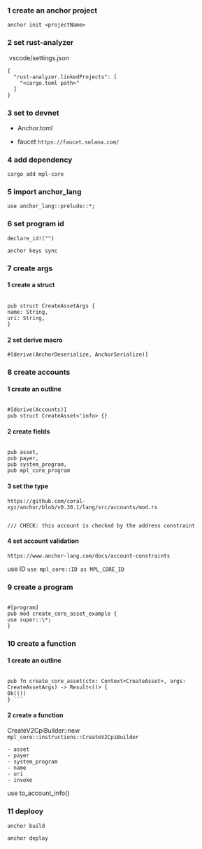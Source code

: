 ### 1 create an anchor project

`anchor init <projectName>`

### 2 set rust-analyzer

.vscode/settings.json

```
{
  "rust-analyzer.linkedProjects": [
    "<cargo.toml path>"
  ]
}
```

### 3 set to devnet

- Anchor.toml

- faucet
  `https://faucet.solana.com/`

### 4 add dependency

`cargo add mpl-core`

### 5 import anchor_lang

`use anchor_lang::prelude::*;`

### 6 set program id

`declare_id!("")`

`anchor keys sync`

### 7 create args

#### 1 create a struct

```

pub struct CreateAssetArgs {
name: String,
uri: String,
}

```

#### 2 set derive macro

`#[derive(AnchorDeserialize, AnchorSerialize)]`

### 8 create accounts

#### 1 create an outline

```

#[derive(Accounts)]
pub struct CreateAsset<'info> {}

```

#### 2 create fields

```

pub asset,
pub payer,
pub system_program,
pub mpl_core_program
```

#### 3 set the type

`https://github.com/coral-xyz/anchor/blob/v0.30.1/lang/src/accounts/mod.rs`

```

/// CHECK: this account is checked by the address constraint

```

#### 4 set account validation

`https://www.anchor-lang.com/docs/account-constraints`

use ID
`use mpl_core::ID as MPL_CORE_ID`

### 9 create a program

```

#[program]
pub mod create_core_asset_example {
use super::\*;
}

```

### 10 create a function

#### 1 create an outline

````

pub fn create_core_asset(ctx: Context<CreateAsset>, args: CreateAssetArgs) -> Result<()> {
0k(())
} ```

````

#### 2 create a function

CreateV2CpiBuilder::new  
`mpl_core::instructions::CreateV2CpiBuilder`

```
- asset
- payer
- system_program
- name
- uri
- invoke
```

use to_account_info()

### 11 deplooy

`anchor build`

`anchor deploy`
